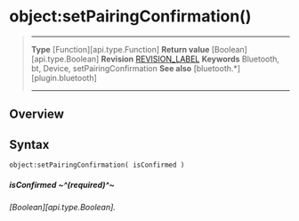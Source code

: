 # object:setPairingConfirmation()

> --------------------- ------------------------------------------------------------------------------------------
> __Type__              [Function][api.type.Function]
> __Return value__      [Boolean][api.type.Boolean]
> __Revision__          [REVISION_LABEL](REVISION_URL)
> __Keywords__          Bluetooth, bt, Device, setPairingConfirmation
> __See also__          [bluetooth.*][plugin.bluetooth]
> --------------------- ------------------------------------------------------------------------------------------

## Overview

## Syntax

	object:setPairingConfirmation( isConfirmed )

##### isConfirmed ~^(required)^~
_[Boolean][api.type.Boolean]._
